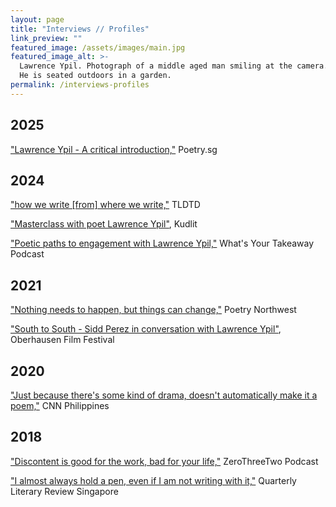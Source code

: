 ```yaml
---
layout: page
title: "Interviews // Profiles"
link_preview: ""
featured_image: /assets/images/main.jpg
featured_image_alt: >-
  Lawrence Ypil. Photograph of a middle aged man smiling at the camera.
  He is seated outdoors in a garden.
permalink: /interviews-profiles
---
```


## 2025

["Lawrence Ypil - A critical introduction,"](https://www.poetry.sg/lawrence-ypil-intro) Poetry.sg

## 2024

["how we write [from] where we write,"](https://www.youtube.com/watch?v=SWvkEVmnU9E) TLDTD

["Masterclass with poet Lawrence Ypil"](https://www.facebook.com/61558014183300/videos/818300883205424/), Kudlit

["Poetic paths to engagement with Lawrence Ypil,"](https://www.youtube.com/watch?v=MPtAts4Cu74) What's Your Takeaway Podcast

## 2021

["Nothing needs to happen, but things can change,"](https://www.poetrynw.org/interview-fruitful-and-dangerous-a-conversation-with-lawrence-lacambra-ypil/) Poetry Northwest

["South to South - Sidd Perez in conversation with Lawrence Ypil"](https://www.kurzfilmtage.de/en/channel/south-to-south-sidd-perez-in-conversation-with-lawrence-ypil), Oberhausen Film Festival

## 2020

["Just because there's some kind of drama, doesn't automatically make it a poem,"](https://web.archive.org/web/20221007132509/https://www.cnnphilippines.com/life/culture/Creatives-Questionnaire/2020/4/24/larry-ypil.html) CNN Philippines

## 2018

["Discontent is good for the work, bad for your life,"](https://www.youtube.com/watch?v=nty-W8NYT7I) ZeroThreeTwo Podcast

["I almost always hold a pen, even if I am not writing with it,"](https://web.archive.org/web/20220810011709/https://www.qlrs.com/interview.asp?id=1435) Quarterly Literary Review Singapore